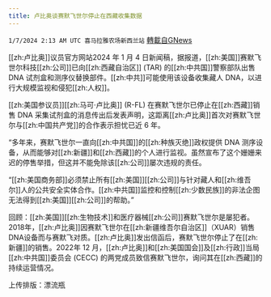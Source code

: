 ```yaml
---
title: 卢比奥谈赛默飞世尔停止在西藏收集数据
---
```

`1/7/2024 2:13 AM UTC 喜马拉雅农场新西兰站` [轉載自GNews](https://gnews.org/articles/2192267)

[[zh:卢比奥]]议员官方网站2024 年 1 月 4 日新闻稿，据报道，[[zh:美国]]赛默飞世尔科技[[zh:公司]]已向[[zh:西藏自治区]] (TAR) 的[[zh:中共国]]警察部队出售 DNA 试剂盒和测序仪替换部件。[[zh:中共]]可能使用该设备收集藏人 DNA，以进行大规模监视和侵犯[[zh:人权]]。 

 

[[zh:美国参议员]][[zh:马可·卢比奥]] (R-FL) 在赛默飞世尔已停止在[[zh:西藏]]销售 DNA 采集试剂盒的消息传出后发表声明，这距离[[zh:卢比奥]]首次对赛默飞世尔与[[zh:中国共产党]]的合作表示担忧已近 6 年。  

“多年来，赛默飞世尔一直向[[zh:中共国]]的[[zh:种族灭绝]]政权提供 DNA 测序设备，从而能够对[[zh:新疆]]和[[zh:西藏]]的个人进行监视。虽然宣布了这个姗姗来迟的停售举措，但这并不能免除该[[zh:公司]]屡次违规的责任。  

“[[zh:美国商务部]]必须禁止所有[[zh:美国]][[zh:公司]]与针对藏人和[[zh:维吾尔]]人的公共安全实体合作。[[zh:中共国]]监控和控制[[zh:少数民族]]的非法企图无法得到[[zh:美国]][[zh:公司]]的帮助。” 

 

回顾：[[zh:美国]][[zh:生物技术]]和医疗器械[[zh:公司]]赛默飞世尔是屡犯者。2018年，[[zh:卢比奥]]因赛默飞世尔在[[zh:新疆维吾尔自治区]]（XUAR）销售DNA设备而与赛默飞对质。[[zh:卢比奥]]发出信函后，赛默飞世尔停止了在[[zh:新疆]]的销售。2022年 12 月，[[zh:卢比奥]]和[[zh:美国国会]]及[[zh:行政]]当局[[zh:中共国]]委员会 (CECC) 的两党成员致信赛默飞世尔，询问其在[[zh:西藏]]的持续运营情况。

上传排版：漂流瓶
